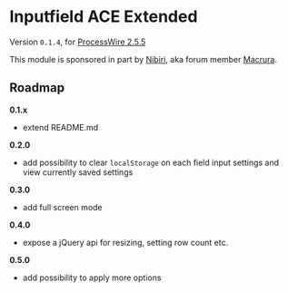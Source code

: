 # Inputfield ACE Extended
Version `0.1.4`, for [ProcessWire 2.5.5](http://processwire.com/)

This module is sponsored in part by [Nibiri](http://nibiri.com/), aka forum member [Macrura](https://processwire.com/talk/user/136-macrura/).

## Roadmap

**0.1.x**

* extend README.md

**0.2.0**

* add possibility to clear `localStorage` on each field input settings and view currently saved settings

**0.3.0**

* add full screen mode

**0.4.0**

* expose a jQuery api for resizing, setting row count etc.

**0.5.0**

* add possibility to apply more options

